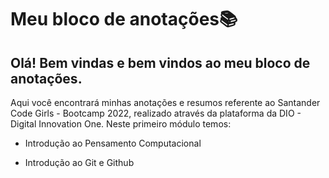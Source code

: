 # Meu bloco de anotações:books:

## Olá! Bem vindas e bem vindos ao meu bloco de anotações.

Aqui você encontrará minhas anotações e resumos referente ao Santander Code Girls - Bootcamp 2022, realizado através da plataforma da DIO - Digital Innovation One. Neste primeiro módulo temos:

- Introdução ao Pensamento Computacional

- Introdução ao Git e Github

  

